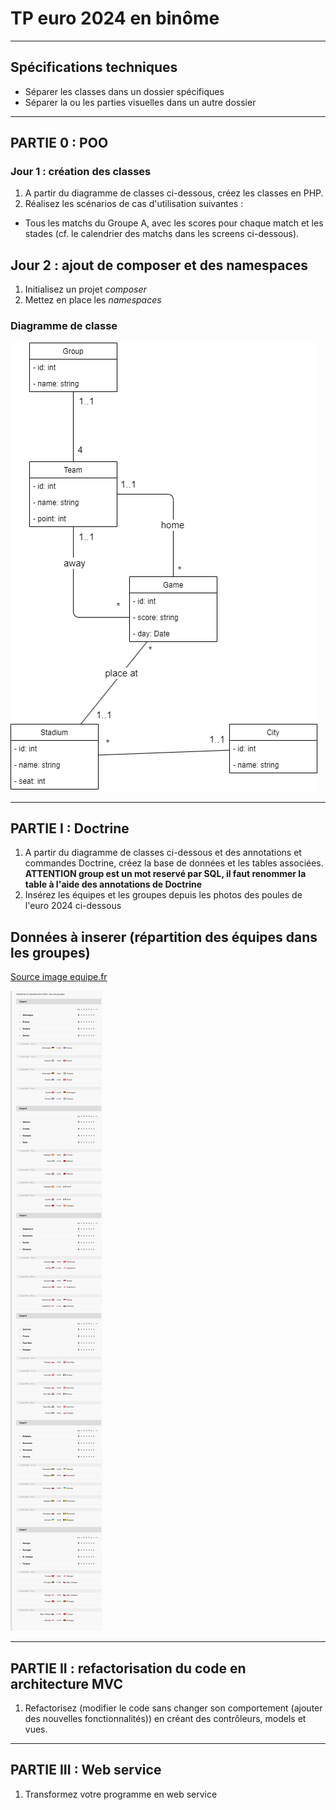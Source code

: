 # TP euro 2024 en binôme

---

## Spécifications techniques

- Séparer les classes dans un dossier spécifiques
- Séparer la ou les parties visuelles dans un autre dossier

---

## PARTIE 0 : POO

### Jour 1 : création des classes

1. A partir du diagramme de classes ci-dessous, créez les classes en PHP.
2. Réalisez les scénarios de cas d'utilisation suivantes :
- Tous les matchs du Groupe A, avec les scores pour chaque match et les stades (cf. le calendrier des matchs dans les screens ci-dessous).

## Jour 2 : ajout de composer et des namespaces

1. Initialisez un projet *composer*
2. Mettez en place les *namespaces* 
<!-- 3. Bonus : Générez de manière aléatoire les scores (tout en restant réaliste pas de "147-0" lol) et Affichez le classement du groupe A en fonction des résultats des matchs -->

### Diagramme de classe

![mld](./img/diag_class_euro.png)

---

## PARTIE I : Doctrine

1. A partir du diagramme de classes ci-dessous et des annotations et commandes Doctrine, créez la base de données et les tables associées. **ATTENTION group est un mot reservé par SQL, il faut renommer la table à l'aide des annotations de Doctrine**
2. Insérez les équipes et les groupes depuis les photos des poules de l'euro 2024 ci-dessous


## Données à inserer (répartition des équipes dans les groupes)

[Source image equipe.fr](https://www.lequipe.fr/Football/euro/page-calendrier-resultats)

![equipe](./img/equipe.png)

---

## PARTIE II : refactorisation du code en architecture MVC

1. Refactorisez (modifier le code sans changer son comportement (ajouter des nouvelles fonctionnalités)) en créant des contrôleurs, models et vues.

---

## PARTIE III : Web service

1. Transformez votre programme en web service



